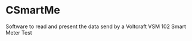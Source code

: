 CSmartMe
========

Software to read and present the data send by a Voltcraft VSM 102 Smart Meter
Test